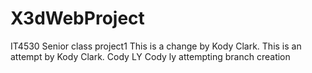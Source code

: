 # X3dWebProject
IT4530 Senior class project1
This is a change by Kody Clark.
This is an attempt by Kody Clark.
Cody LY
Cody ly attempting branch creation
